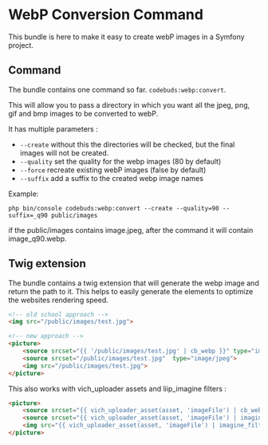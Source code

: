 # WebP Conversion Command

This bundle is here to make it easy to create webP images in a Symfony project.

## Command

The bundle contains one command so far. `codebuds:webp:convert`.

This will allow you to pass a directory in which you want all the jpeg, png, gif and bmp images to be converted to webP.

It has multiple parameters :

- `--create` without this the directories will be checked, but the final images will not be created.
- `--quality` set the quality for the webp images (80 by default)
- `--force` recreate existing webP images (false by default)
- `--suffix` add a suffix to the created webp image names

Example:

```shell script
php bin/console codebuds:webp:convert --create --quality=90 --suffix=_q90 public/images
```

if the public/images contains image.jpeg, after the command it will contain image_q90.webp.

## Twig extension

The bundle contains a twig extension that will generate the webp image and return the path to it. 
This helps to easily generate the <picture> elements to optimize the websites rendering speed. 

```html
<!-- old school approach -->
<img src="/public/images/test.jpg">

<!-- new approach -->
<picture>
    <source srcset="{{ '/public/images/test.jpg' | cb_webp }}" type="image/webp">
    <source srcset="/public/images/test.jpg"  type="image/jpeg">
    <img src="/public/images/test.jpg">
</picture>
```

This also works with vich_uploader assets and liip_imagine filters :

```html
<picture>
    <source srcset="{{ vich_uploader_asset(asset, 'imageFile') | cb_webp | set_webp_extension | imagine_filter(filter) }}" type="image/webp">
    <source srcset="{{ vich_uploader_asset(asset, 'imageFile') | imagine_filter(filter) }}">
    <img src="{{ vich_uploader_asset(asset, 'imageFile') | imagine_filter(filter) }}">
</picture>
```